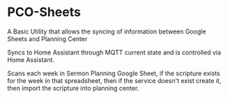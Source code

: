 # PCO-Sheets
A Basic Utility that allows the syncing of information between Google Sheets and Planning Center

Syncs to Home Assistant through MQTT current state and is controlled via Home Assistant.

Scans each week in Sermon Planning Google Sheet, if the scripture exists for the week in that spreadsheet, then if the service doesn't exist create it, then import the scripture into planning center.
